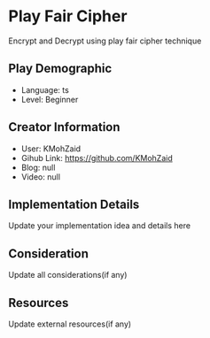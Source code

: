 # Play Fair Cipher

Encrypt and Decrypt using play fair cipher technique

## Play Demographic

-   Language: ts
-   Level: Beginner

## Creator Information

-   User: KMohZaid
-   Gihub Link: https://github.com/KMohZaid
-   Blog: null
-   Video: null

## Implementation Details

Update your implementation idea and details here

## Consideration

Update all considerations(if any)

## Resources

Update external resources(if any)
